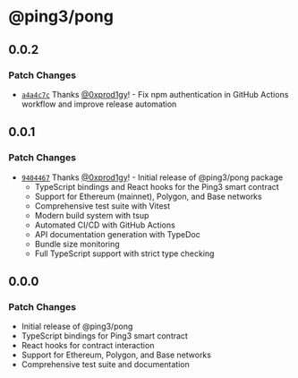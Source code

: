 # @ping3/pong

## 0.0.2

### Patch Changes

- [`a4a4c7c`](https://github.com/PingThree/ping3-monorepo/commit/a4a4c7c2c72eb5f4b21788069225acb5528a29ff) Thanks [@0xprod1gy](https://github.com/0xprod1gy)! - Fix npm authentication in GitHub Actions workflow and improve release automation

## 0.0.1

### Patch Changes

- [`9404467`](https://github.com/PingThree/ping3-monorepo/commit/940446786a2c3b63072c2376f391f2b6254ad3f3) Thanks [@0xprod1gy](https://github.com/0xprod1gy)! - Initial release of @ping3/pong package
  - TypeScript bindings and React hooks for the Ping3 smart contract
  - Support for Ethereum (mainnet), Polygon, and Base networks
  - Comprehensive test suite with Vitest
  - Modern build system with tsup
  - Automated CI/CD with GitHub Actions
  - API documentation generation with TypeDoc
  - Bundle size monitoring
  - Full TypeScript support with strict type checking

## 0.0.0

### Patch Changes

- Initial release of @ping3/pong
- TypeScript bindings for Ping3 smart contract
- React hooks for contract interaction
- Support for Ethereum, Polygon, and Base networks
- Comprehensive test suite and documentation
